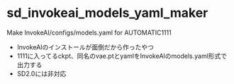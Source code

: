 # sd_invokeai_models_yaml_maker
Make InvokeAI/configs/models.yaml for AUTOMATIC1111

- InvokeAIのインストールが面倒だから作ったやつ
- 1111に入ってるckpt、同名のvae.ptとyamlをInvokeAIのmodels.yaml形式で出力する
- SD2.0には非対応
